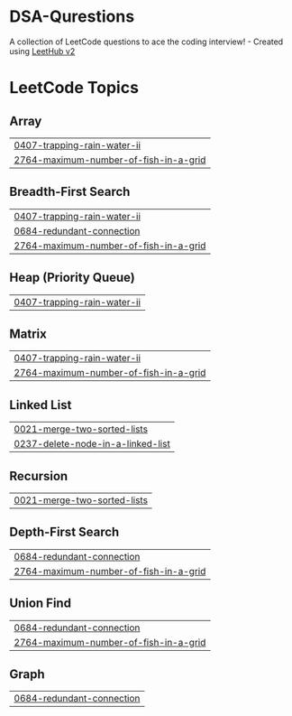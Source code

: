 # DSA-Qurestions
A collection of LeetCode questions to ace the coding interview! - Created using [LeetHub v2](https://github.com/arunbhardwaj/LeetHub-2.0)

<!---LeetCode Topics Start-->
# LeetCode Topics
## Array
|  |
| ------- |
| [0407-trapping-rain-water-ii](https://github.com/chirag23177/DSA-Qurestions/tree/master/0407-trapping-rain-water-ii) |
| [2764-maximum-number-of-fish-in-a-grid](https://github.com/chirag23177/DSA-Qurestions/tree/master/2764-maximum-number-of-fish-in-a-grid) |
## Breadth-First Search
|  |
| ------- |
| [0407-trapping-rain-water-ii](https://github.com/chirag23177/DSA-Qurestions/tree/master/0407-trapping-rain-water-ii) |
| [0684-redundant-connection](https://github.com/chirag23177/DSA-Qurestions/tree/master/0684-redundant-connection) |
| [2764-maximum-number-of-fish-in-a-grid](https://github.com/chirag23177/DSA-Qurestions/tree/master/2764-maximum-number-of-fish-in-a-grid) |
## Heap (Priority Queue)
|  |
| ------- |
| [0407-trapping-rain-water-ii](https://github.com/chirag23177/DSA-Qurestions/tree/master/0407-trapping-rain-water-ii) |
## Matrix
|  |
| ------- |
| [0407-trapping-rain-water-ii](https://github.com/chirag23177/DSA-Qurestions/tree/master/0407-trapping-rain-water-ii) |
| [2764-maximum-number-of-fish-in-a-grid](https://github.com/chirag23177/DSA-Qurestions/tree/master/2764-maximum-number-of-fish-in-a-grid) |
## Linked List
|  |
| ------- |
| [0021-merge-two-sorted-lists](https://github.com/chirag23177/DSA-Qurestions/tree/master/0021-merge-two-sorted-lists) |
| [0237-delete-node-in-a-linked-list](https://github.com/chirag23177/DSA-Qurestions/tree/master/0237-delete-node-in-a-linked-list) |
## Recursion
|  |
| ------- |
| [0021-merge-two-sorted-lists](https://github.com/chirag23177/DSA-Qurestions/tree/master/0021-merge-two-sorted-lists) |
## Depth-First Search
|  |
| ------- |
| [0684-redundant-connection](https://github.com/chirag23177/DSA-Qurestions/tree/master/0684-redundant-connection) |
| [2764-maximum-number-of-fish-in-a-grid](https://github.com/chirag23177/DSA-Qurestions/tree/master/2764-maximum-number-of-fish-in-a-grid) |
## Union Find
|  |
| ------- |
| [0684-redundant-connection](https://github.com/chirag23177/DSA-Qurestions/tree/master/0684-redundant-connection) |
| [2764-maximum-number-of-fish-in-a-grid](https://github.com/chirag23177/DSA-Qurestions/tree/master/2764-maximum-number-of-fish-in-a-grid) |
## Graph
|  |
| ------- |
| [0684-redundant-connection](https://github.com/chirag23177/DSA-Qurestions/tree/master/0684-redundant-connection) |
<!---LeetCode Topics End-->